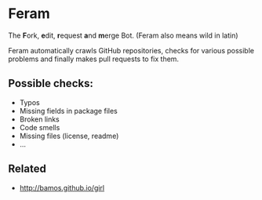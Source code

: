 # Feram

The **F**ork, **e**dit, **r**equest **a**nd **m**erge Bot. (Feram also means wild in latin)

Feram automatically crawls GitHub repositories,
checks for various possible problems and finally makes
pull requests to fix them.


## Possible checks:

- Typos
- Missing fields in package files
- Broken links
- Code smells
- Missing files (license, readme)
- …


## Related

- http://bamos.github.io/girl
